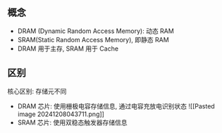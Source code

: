 ## 概念
- DRAM (Dynamic Random Access Memory): 动态 RAM
- SRAM(Static Random Access Memory), 即静态 RAM
- DRAM 用于主存, SRAM 用于 Cache
## 区别
核心区别: 存储元不同
- DRAM 芯片: 使用栅极电容存储信息, 通过电容充放电识别状态
	![[Pasted image 20241208043711.png]]
- SRAM 芯片: 使用双稳态触发器存储信息